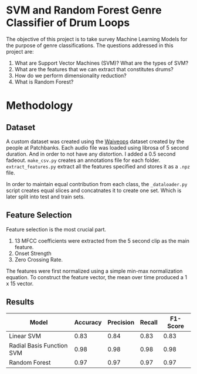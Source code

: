 # SVM and Random Forest Genre Classifier of Drum Loops

The objective of this project is to take survey Machine Learning Models for the purpose of genre classifications.
The questions addressed in this project are:
1. What are Support Vector Machines (SVM)? What are the types of SVM?
2. What are the features that we can extract that constitutes drums?
3. How do we perform dimensionality reduction?
4. What is Random Forest?

# Methodology
## Dataset
A custom dataset was created using the [Waiveops](https://www.patchbanks.com/waivops/) dataset created by the people at Patchbanks.
Each audio file was loaded using librosa of 5 second duration. And in order to not have any distortion. I added a 0.5 second fadeout. 
`make_csv.py` creates an annotations file for each folder. `extract_features.py` extract all the features specified and stores it as a `.npz` file.

In order to maintain equal contribution from each class, the `_dataloader.py` script creates equal slices and concatnates it to create one set. Which is later split into test and train sets. 

## Feature Selection
Feature selection is the most crucial part.
1. 13 MFCC coefficients were extracted from the 5 second clip as the main feature.
2. Onset Strength
3. Zero Crossing Rate.

The features were first normalized using a simple min-max normalization equation. 
To construct the feature vector, the mean over time produced a 1 x 15 vector. 

## Results
| Model    | Accuracy | Precision | Recall| F1-Score| 
| -------- | ------- | --------| -----|------|
|Linear SVM | 0.83| 0.84 | 0.83 | 0.83 |
|Radial Basis Function SVM| 0.98 | 0.98 | 0.98|0.98|
|Random Forest| 0.97 | 0.97 | 0.97|0.97|



